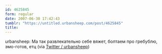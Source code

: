 ```yaml
---
id: 4625845
form: regular
date: 2007-06-30 17:42:43
tumblr: "https://untitled.urbansheep.com/post/4625845"
title:
---
```


<p>urbansheep: Ма так развлекательно себе вяжет, болтаем про гребублю, эмо-готов, етц (via <a href="http://twitter.com/urbansheep/statuses/127886832">Twitter / urbansheep</a>)</p>

